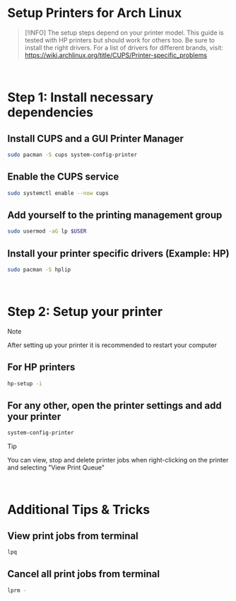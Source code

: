 # Setup Printers for Arch Linux

> [!INFO]
> The setup steps depend on your printer model.
> This guide is tested with HP printers but should work for others too.
> Be sure to install the right drivers. For a list of drivers for different brands,
> visit: https://wiki.archlinux.org/title/CUPS/Printer-specific_problems

<br>

# Step 1: Install necessary dependencies

## Install CUPS and a GUI Printer Manager

```bash
sudo pacman -S cups system-config-printer
```

## Enable the CUPS service

```bash
sudo systemctl enable --now cups
```

## Add yourself to the printing management group

```bash
sudo usermod -aG lp $USER
```

## Install your printer specific drivers (Example: HP)

```bash
sudo pacman -S hplip
```

<br>

# Step 2: Setup your printer
> [!NOTE]
> After setting up your printer
> it is recommended to restart your computer

## For HP printers

```bash
hp-setup -i
```

## For any other, open the printer settings and add your printer

```bash
system-config-printer
```

> [!TIP]
> You can view, stop and delete printer jobs when right-clicking on the printer
> and selecting "View Print Queue"

<br>

# Additional Tips & Tricks

## View print jobs from terminal

```bash
lpq
```

## Cancel all print jobs from terminal

```bash
lprm -
```
